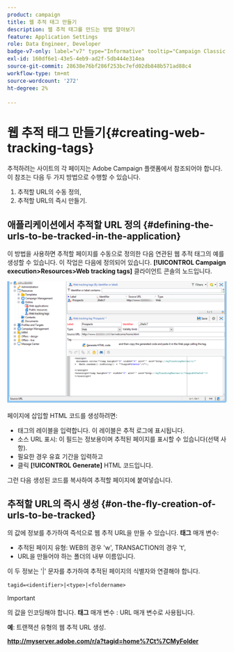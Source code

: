 ```yaml
---
product: campaign
title: 웹 추적 태그 만들기
description: 웹 추적 태그를 만드는 방법 알아보기
feature: Application Settings
role: Data Engineer, Developer
badge-v7-only: label="v7" type="Informative" tooltip="Campaign Classic v7에만 적용"
exl-id: 160df6e1-43e5-4eb9-ad2f-5db444e314ea
source-git-commit: 28638e76bf286f253bc7efd02db848b571ad88c4
workflow-type: tm+mt
source-wordcount: '272'
ht-degree: 2%

---
```


# 웹 추적 태그 만들기{#creating-web-tracking-tags}

추적하려는 사이트의 각 페이지는 Adobe Campaign 플랫폼에서 참조되어야 합니다. 이 참조는 다음 두 가지 방법으로 수행할 수 있습니다.

1. 추적할 URL의 수동 정의,
1. 추적할 URL의 즉시 만들기.

## 애플리케이션에서 추적할 URL 정의 {#defining-the-urls-to-be-tracked-in-the-application}

이 방법을 사용하면 추적할 페이지를 수동으로 정의한 다음 연관된 웹 추적 태그의 예를 생성할 수 있습니다. 이 작업은 다음에 정의되어 있습니다. **[!UICONTROL Campaign execution>Resources>Web tracking tags]** 클라이언트 콘솔의 노드입니다.

![](assets/d_ncs_integration_webtracking_screen.png)

페이지에 삽입할 HTML 코드를 생성하려면:

* 태그의 레이블을 입력합니다. 이 레이블은 추적 로그에 표시됩니다.
* 소스 URL 표시: 이 필드는 정보용이며 추적된 페이지를 표시할 수 있습니다(선택 사항).
* 필요한 경우 유효 기간을 입력하고
* 클릭 **[!UICONTROL Generate]** HTML 코드입니다.

그런 다음 생성된 코드를 복사하여 추적할 페이지에 붙여넣습니다.

## 추적할 URL의 즉시 생성 {#on-the-fly-creation-of-urls-to-be-tracked}

의 값에 정보를 추가하여 즉석으로 웹 추적 URL을 만들 수 있습니다. **태그** 매개 변수:

* 추적된 페이지 유형: WEB의 경우 &#39;w&#39;, TRANSACTION의 경우 &#39;t&#39;,
* URL을 만들어야 하는 폴더의 내부 이름입니다.

이 두 정보는 &#39;|&#39; 문자를 추가하여 추적된 페이지의 식별자와 연결해야 합니다.

```
tagid=<identifier>|<type>|<foldername>
```

>[!IMPORTANT]
>
>의 값을 인코딩해야 합니다. **태그** 매개 변수 : URL 매개 변수로 사용됩니다.

**예**: 트랜잭션 유형의 웹 추적 URL 생성.

**http://myserver.adobe.com/r/a?tagid=home%7Ct%7CMyFolder**
